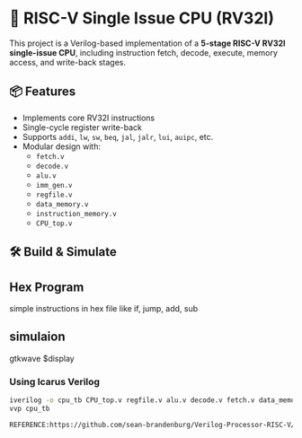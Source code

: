 # 🧠 RISC-V Single Issue CPU (RV32I)

This project is a Verilog-based implementation of a **5-stage RISC-V RV32I single-issue CPU**, including instruction fetch, decode, execute, memory access, and write-back stages.

## 📦 Features

- Implements core RV32I instructions
- Single-cycle register write-back
- Supports `addi`, `lw`, `sw`, `beq`, `jal`, `jalr`, `lui`, `auipc`, etc.
- Modular design with:
  - `fetch.v`
  - `decode.v`
  - `alu.v`
  - `imm_gen.v`
  - `regfile.v`
  - `data_memory.v`
  - `instruction_memory.v`
  - `CPU_top.v`

## 🛠️ Build & Simulate
## Hex Program
simple instructions in hex file like if, jump, add, sub
## simulaion
gtkwave 
$display

### Using Icarus Verilog
```bash
iverilog -o cpu_tb CPU_top.v regfile.v alu.v decode.v fetch.v data_memory.v instruction_memory.v imm_gen.v testbench.v
vvp cpu_tb

REFERENCE:https://github.com/sean-brandenburg/Verilog-Processor-RISC-V/blob/master/top.v
